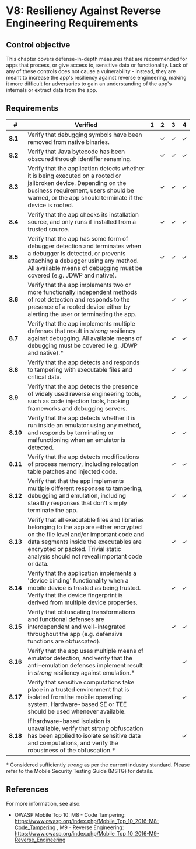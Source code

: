 # V8: Resiliency Against Reverse Engineering Requirements

## Control objective

This chapter covers defense-in-depth measures that are recommended for apps that process, or give access to, sensitive data or functionality. Lack of any of these controls does not cause a vulnerability - instead, they are meant to increase the app's resiliency against reverse engineering, making it more difficult for adversaries to gain an understanding of the app's internals or extract data from the app.

## Requirements

| # | Verified | 1 | 2 | 3 | 4 |
| --- | --- | --- | --- | --- | --- |
| **8.1** | Verify that debugging symbols have been removed from native binaries. |   | ✓ | ✓ | ✓ |
| **8.2** | Verify that Java bytecode has been obscured through identifier renaming.  |   | ✓ | ✓ | ✓ |
| **8.3** | Verify that the application detects whether it is being executed on a rooted or jailbroken device. Depending on the business requirement, users should be warned, or the app should terminate if the device is rooted. |   | ✓ | ✓ | ✓ |
| **8.4** | Verify that the app checks its installation source, and only runs if installed from a trusted source. |   | ✓ | ✓ | ✓ |
| **8.5** | Verify that the app has some form of debugger detection and terminates when a debugger is detected, or prevents attaching a debugger using any method. All available means of debugging must be covered (e.g. JDWP and native). |   | ✓ | ✓ | ✓ |
| **8.6** | Verify that the app implements two or more functionally independent methods of root detection and responds to the presence of a rooted device either by alerting the user or terminating the app. |   |  | ✓ | ✓ |
| **8.7** | Verify that the app implements multiple defenses that result in *strong* resiliency against debugging. All available means of debugging must be covered (e.g. JDWP and native).\* |   |  | ✓ | ✓ |
| **8.8** | Verify that the app detects and responds to tampering with executable files and critical data. |   |   | ✓ | ✓ |
| **8.9** | Verify that the app detects the presence of widely used reverse engineering tools, such as code injection tools, hooking frameworks and debugging servers. |   |   | ✓ | ✓ |
| **8.10** | Verify that the app detects whether it is run inside an emulator using any method, and responds by terminating or malfunctioning when an emulator is detected.  |   |   | ✓ | ✓ |
| **8.11** | Verify that the app detects modifications of process memory, including relocation table patches and injected code.  |   |   | ✓ | ✓ |
| **8.12** | Verify that that the app implements multiple different responses to tampering, debugging and emulation, including stealthy responses that don't simply terminate the app. |   |   | ✓ | ✓ |
| **8.13** | Verify that all executable files and libraries belonging to the app are either encrypted on the file level and/or important code and data segments inside the executables are encrypted or packed. Trivial static analysis should not reveal important code or data. |   |   | ✓ | ✓ |
| **8.14**| Verify that the application implements a 'device binding' functionality when a mobile device is treated as being trusted. Verify that the device fingerprint is derived from multiple device properties.  |   |   | ✓ | ✓ |
| **8.15** | Verify that obfuscating transformations and functional defenses are interdependent and well-integrated throughout the app (e.g. defensive functions are obfuscated). |   |   | ✓ | ✓ |
| **8.16** | Verify that the app uses multiple means of emulator detection, and verify that the anti-emulation defenses implement result in *strong* resiliency against emulation.\* |   |   |   | ✓ |
| **8.17** | Verify that sensitive computations take place in a trusted environment that is isolated from the mobile operating system. Hardware-based SE or TEE should be used whenever available. |   |   |   | ✓ |
| **8.18** | If hardware-based isolation is unavailable, verify that *strong* obfuscation has been applied to isolate sensitive data and computations, and verify the robustness of the obfuscation.* |   |   |   | ✓ |

\* Considered sufficiently *strong* as per the current industry standard. Please refer to the Mobile Security Testing Guide (MSTG) for details.

## References

For more information, see also:

- OWASP Mobile Top 10: M8 - Code Tampering: https://www.owasp.org/index.php/Mobile_Top_10_2016-M8-Code_Tampering , M9 - Reverse Engineering: https://www.owasp.org/index.php/Mobile_Top_10_2016-M9-Reverse_Engineering
